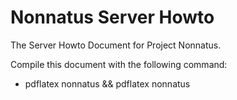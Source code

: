 Nonnatus Server Howto
===========

The Server Howto Document for Project Nonnatus.

Compile this document with the following command:
 * pdflatex nonnatus && pdflatex nonnatus


